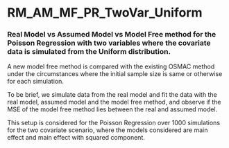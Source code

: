
# RM_AM_MF_PR_TwoVar_Uniform

<!-- badges: start -->
<!-- badges: end -->

### Real Model vs Assumed Model vs Model Free method for the Poisson Regression with two variables where the covariate data is simulated from the Uniform distribution.

A new model free method is compared with the existing OSMAC method under the circumstances where the initial sample size is same or otherwise for each simulation. 

To be brief, we simulate data from the real model and fit the data with the real model, assumed model and the model free method, and observe if the MSE of the model free method lies between the real and assumed model.

This setup is considered for the Poisson Regression over 1000 simulations for the two covariate scenario, where the models considered are main effect and main effect with squared component.

